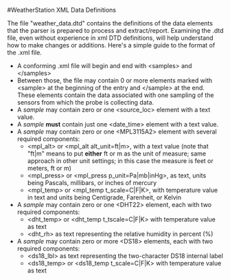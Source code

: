 #WeatherStation XML Data Definitions

The file "weather_data.dtd" contains the definitions of the data elements that the parser is prepared to process and extract/report.  Examining the .dtd file, even without experience in xml DTD definitions, will help understand how to make changes or additions.  Here's a simple guide to the format of the .xml file.

* A conforming .xml file will begin and end with \<samples> and \</samples>
* Between those, the file may contain 0 or more elements marked with \<sample> at the beginning of the entry and \</sample> at the end.  These elements contain the data associated with one sampling of the sensors from which the probe is collecting data.
* A *sample* may contain zero or one \<source_loc> element with a text value.
* A *sample* **must** contain just one \<date_time> element with a text value.
* A *sample* may contain zero or one \<MPL3115A2> element with several required components:
	* \<mpl\_alt> or \<mpl\_alt alt\_unit=ft|m>, with a text value (note that "ft|m" means to put **either** ft or m as the unit of measure; same approach in other unit settings; in this case the measure is feet or meters, ft or m)
	* \<mpl\_press> or \<mpl\_press p\_unit=Pa|mb|inHg>, as text, units being Pascals, millibars, or inches of mercury
	* \<mpl\_temp> or \<mpl\_temp t\_scale=C|F|K>, with temperature value in text and units being Centigrade, Farenheit, or Kelvin
* A *sample* may contain zero or one \<DHT22> element, each with two required components:
	* \<dht\_temp> or \<dht\_temp t\_tscale=C|F|K> with temperature value as text
	* \<dht\_rh> as text representing the relative humidity in percent (%)
* A *sample* may contain zero or more \<DS18> elements, each with two required components:
	* \<ds18\_lbl> as text representing the two-character DS18 internal label
	* \<ds18\_temp> or \<ds18\_temp t_scale=C|F|K> with temperature value as text



